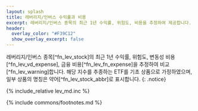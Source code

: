 ```yaml
---
layout: splash
title: 레버리지/인버스 수익률과 비용
excerpt: 레버리지/인버스 종목의 최근 1년 수익률, 위험도, 비용을 추정하여 제공합니다.
header:
  overlay_color: "#F39C12"
  show_overlay_excerpt: false
---
```


레버리지/인버스 종목[^fn_lev_stock]의 최근 1년 수익률, 위험도, 변동성 비용[^fn_lev_vd_expense], 금융 비용[^fn_lev_fn_expense]을 추정하여 비교[^fn_lev_warning]합니다.
해당 지수를 추종하는 ETF를 기초 상품으로 가정하였으며, 일부 상품의 명칭은 약어[^fn_lev_stock_abbr]로 표시합니다.
{: .notice}

{% include_relative lev_md.inc %}


{% include commons/footnotes.md %}
